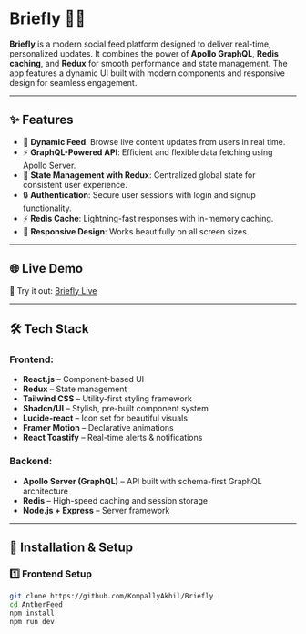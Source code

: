 
# Briefly 📰🚀

**Briefly** is a modern social feed platform designed to deliver real-time, personalized updates. It combines the power of **Apollo GraphQL**, **Redis caching**, and **Redux** for smooth performance and state management. The app features a dynamic UI built with modern components and responsive design for seamless engagement.

---

## ✨ Features

- 🧵 **Dynamic Feed**: Browse live content updates from users in real time.
- ⚡ **GraphQL-Powered API**: Efficient and flexible data fetching using Apollo Server.
- 🧠 **State Management with Redux**: Centralized global state for consistent user experience.
- 🔒 **Authentication**: Secure user sessions with login and signup functionality.
- ⚡ **Redis Cache**: Lightning-fast responses with in-memory caching.
- 📱 **Responsive Design**: Works beautifully on all screen sizes.

---

## 🌐 Live Demo

🚀 Try it out: [Briefly Live](https://briefly-xi.vercel.app/)

---

## 🛠️ Tech Stack

### Frontend:
- **React.js** – Component-based UI
- **Redux** – State management
- **Tailwind CSS** – Utility-first styling framework
- **Shadcn/UI** – Stylish, pre-built component system
- **Lucide-react** – Icon set for beautiful visuals
- **Framer Motion** – Declarative animations
- **React Toastify** – Real-time alerts & notifications

### Backend:
- **Apollo Server (GraphQL)** – API built with schema-first GraphQL architecture
- **Redis** – High-speed caching and session storage
- **Node.js + Express** – Server framework

---

## 🧪 Installation & Setup

### 1️⃣ Frontend Setup

```bash
git clone https://github.com/KompallyAkhil/Briefly
cd AntherFeed
npm install
npm run dev
